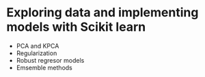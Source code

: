 # Exploring data and implementing models with Scikit learn
* PCA and KPCA
* Regularization
* Robust regresor models
* Emsemble methods
